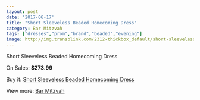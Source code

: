 ```yaml
---
layout: post
date: '2017-06-17'
title: "Short Sleeveless Beaded Homecoming Dress"
category: Bar Mitzvah
tags: ["dresses","prom","brand","beaded","evening"]
image: http://img.transblink.com/2312-thickbox_default/short-sleeveless-beaded-homecoming-dress.jpg
---
```

Short Sleeveless Beaded Homecoming Dress

On Sales: **$273.99**
<a href="https://www.transblink.com/en/bar-mitzvah/753-short-sleeveless-beaded-homecoming-dress.html"><amp-img layout="responsive" width="600" height="600" src="//img.transblink.com/2312-thickbox_default/short-sleeveless-beaded-homecoming-dress.jpg" alt="Short Sleeveless Beaded Homecoming Dress 0" /></a>
<a href="https://www.transblink.com/en/bar-mitzvah/753-short-sleeveless-beaded-homecoming-dress.html"><amp-img layout="responsive" width="600" height="600" src="//img.transblink.com/2314-thickbox_default/short-sleeveless-beaded-homecoming-dress.jpg" alt="Short Sleeveless Beaded Homecoming Dress 1" /></a>
<a href="https://www.transblink.com/en/bar-mitzvah/753-short-sleeveless-beaded-homecoming-dress.html"><amp-img layout="responsive" width="600" height="600" src="//img.transblink.com/2313-thickbox_default/short-sleeveless-beaded-homecoming-dress.jpg" alt="Short Sleeveless Beaded Homecoming Dress 2" /></a>

Buy it: [Short Sleeveless Beaded Homecoming Dress](https://www.transblink.com/en/bar-mitzvah/753-short-sleeveless-beaded-homecoming-dress.html "Short Sleeveless Beaded Homecoming Dress")

View more: [Bar Mitzvah](https://www.transblink.com/en/2-bar-mitzvah "Bar Mitzvah")